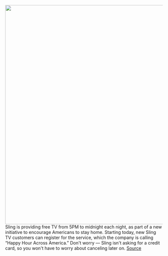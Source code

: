 <img src='https://cdn.vox-cdn.com/thumbor/NNyycmUye3C1M5xfHW-fY6xiBCM=/0x0:2040x1360/1200x800/filters:focal(857x517:1183x843)/cdn.vox-cdn.com/uploads/chorus_image/image/66652203/theverge1_2040.0.0.jpg' width='700px' /><br/>
Sling is providing free TV from 5PM to midnight each night, as part of a new initiative to encourage Americans to stay home. Starting today, new Sling TV customers can register for the service, which the company is calling “Happy Hour Across America.” Don't worry — Sling isn't asking for a credit card, so you won't have to worry about canceling later on.
<a href='https://www.theverge.com/2020/4/14/21221065/sling-tv-blue-tier-free-home-channels-time-happy-hour'> Source <a/>